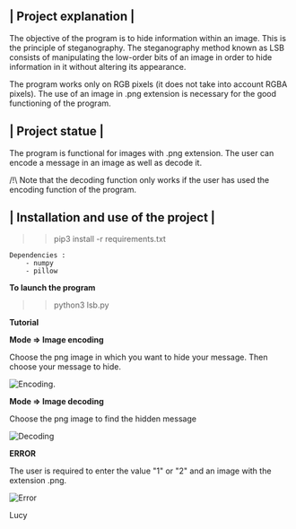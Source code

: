 ## | Project explanation |

The objective of the program is to hide information within an image.
This is the principle of steganography.
The steganography method known as LSB consists of manipulating the low-order bits of an image in order to hide information in it without altering its appearance.


The program works only on RGB pixels (it does not take into account RGBA pixels).
The use of an image in .png extension is necessary for the good functioning of the program.

  
## | Project statue |

The program is functional for images with .png extension.
The user can encode a message in an image as well as decode it.

/!\ Note that the decoding function only works if the user has used the encoding function of the program.


## | Installation and use of the project |


>> pip3 install -r requirements.txt

    Dependencies :
        - numpy
        - pillow


**To launch the program**

>> python3 lsb.py


**Tutorial**


**Mode ⇒ Image encoding**

Choose the png image in which you want to hide your message. Then choose your message to hide.

 ![Encoding](http://image.noelshack.com/fichiers/2022/04/2/1643133790-capture-d-ecran-1.png "Encoding").



**Mode ⇒ Image decoding**

Choose the png image to find the hidden message

 ![Decoding](http://image.noelshack.com/fichiers/2022/04/2/1643133790-capture-d-ecran-2.png)

**ERROR**

The user is required to enter the value "1" or "2" and an image with the extension .png.

 ![Error](http://image.noelshack.com/fichiers/2022/04/2/1643133790-capture-d-ecran-erreur.png)

Lucy 